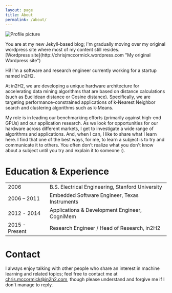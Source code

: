 ```yaml
---
layout: page
title: About
permalink: /about/
---
```


![Profile picture][profile_pic]

<div class="message">
You are at my new Jekyll-based blog; I'm gradually moving over my original wordpress site where most of my content still resides.
</div>
[Wordpress site](http://chrisjmccormick.wordpress.com "My original Wordpress site")

Hi! I’m a software and research engineer currently working for a startup named in2H2. 

At in2H2, we are developing a unique hardware architecture for accelerating data mining algorithms that are based on distance calculations (such as Euclidean distance or Cosine distance). Specifically, we are targeting performance-constrained applications of k-Nearest Neighbor search and clustering algorithms such as k-Means.

<!-- Side note: We look at applications using the L2 or Cosine distance, but our hardware actually just implements the L1 distance as an approximation. Because the L1 distance only requires subtraction and addition, we can pack a lot of our little calculator engines into a chip. -->

My role is in leading our benchmarking efforts (primarily against high-end GPUs) and our application research. As we look for opportunities for our hardware across different markets, I get to investigate a wide range of algorithms and applications. And, when I can, I like to share what I learn here. I find that one of the best ways, for me, to learn a subject is to try and communicate it to others. You often don't realize what you don't know about a subject until you try and explain it to someone :).

Education & Experience
======================

<table>
  <tr><td>2006</td><td>B.S. Electrical Engineering, Stanford University</td></tr>
  <tr><td>2006 – 2011</td><td>Embedded Software Engineer, Texas Instruments</td></tr>
  <tr><td>2012 - 2014</td><td>Applications & Development Engineer, CogniMem</td></tr>
  <tr><td>2015 - Present</td><td>Research Engineer / Head of Research, in2H2</td></tr>
</table>

Contact
=======

I always enjoy talking with other people who share an interest in machine learning and related topics; feel free to contact me at chris.mccormick@in2h2.com, though please understand and forgive me if I don't manage to reply. 

[profile_pic]: https://chrisjmccormick.files.wordpress.com/2012/12/chrisprofile_portrait_300px.jpg
